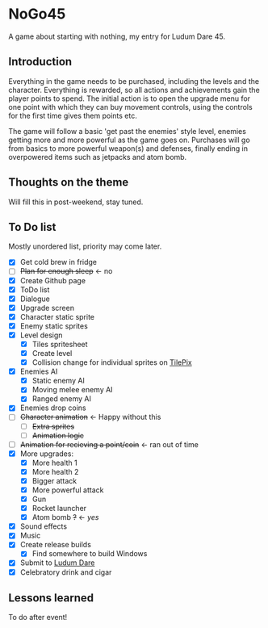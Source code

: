 # NoGo45
A game about starting with nothing, my entry for Ludum Dare 45.

## Introduction
Everything in the game needs to be purchased, including the levels and the character.  Everything is rewarded, so all
actions and achievements gain the player points to spend.  The initial action is to open the upgrade menu for one point
with which they can buy movement controls, using the controls for the first time gives them points etc.

The game will follow a basic 'get past the enemies' style level, enemies getting more and more powerful as the game goes
on.  Purchases will go from basics to more powerful weapon(s) and defenses, finally ending in overpowered items such as
jetpacks and atom bomb.

## Thoughts on the theme
Will fill this in post-weekend, stay tuned.

## To Do list
Mostly unordered list, priority may come later.
 - [x] Get cold brew in fridge
 - [ ] ~~Plan for enough sleep~~ <- no
 - [x] Create Github page
 - [x] ToDo list
 - [x] Dialogue
 - [x] Upgrade screen
 - [x] Character static sprite
 - [x] Enemy static sprites
 - [x] Level design
   - [x] Tiles spritesheet
   - [x] Create level
   - [x] Collision change for individual sprites on [TilePix](github.com/bcvery1/tilepix)
 - [x] Enemies AI
   - [x] Static enemy AI
   - [x] Moving melee enemy AI
   - [x] Ranged enemy AI
 - [x] Enemies drop coins
 - [ ] ~~Character animation~~ <- Happy without this
   - [ ] ~~Extra sprites~~
   - [ ] ~~Animation logic~~
 - [ ] ~~Animation for recieving a point/coin~~ <- ran out of time
 - [x] More upgrades:
   - [x] More health 1
   - [x] More health 2
   - [x] Bigger attack
   - [x] More powerful attack
   - [x] Gun
   - [x] Rocket launcher
   - [x] Atom bomb ~~?~~ <- *yes*
 - [x] Sound effects
 - [x] Music
 - [x] Create release builds
   - [x] Find somewhere to build Windows
 - [x] Submit to [Ludum Dare](ldjam.com)
 - [x] Celebratory drink and cigar

## Lessons learned
To do after event!
